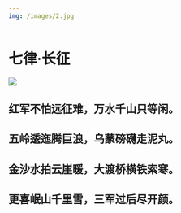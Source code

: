 ```yaml
---
img: /images/2.jpg
---
```


# 七律·长征

![](https://shareapp.cyol.com/cmsfile/Attachment/2018/12/26/s_20181226165505_5c2341e907210_1947.png)

## 红军不怕远征难，万水千山只等闲。

## 五岭逶迤腾巨浪，乌蒙磅礴走泥丸。

## 金沙水拍云崖暖，大渡桥横铁索寒。

## 更喜岷山千里雪，三军过后尽开颜。